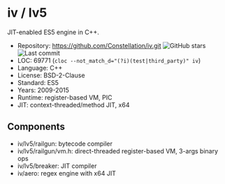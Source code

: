 # iv / lv5

JIT-enabled ES5 engine in C++.

* Repository: https://github.com/Constellation/iv.git <img src="https://img.shields.io/github/stars/Constellation/iv?label=&style=flat-square" alt="GitHub stars" title="GitHub stars"><img src="https://img.shields.io/github/last-commit/Constellation/iv?label=&style=flat-square" alt="Last commit" title="Last commit">
* LOC:        69771 (`cloc --not_match_d="(?i)(test|third_party)" iv`)
* Language:   C++
* License:    BSD-2-Clause
* Standard:   ES5
* Years:      2009-2015
* Runtime:    register-based VM, PIC
* JIT:        context-threaded/method JIT, x64

## Components

  * iv/lv5/railgun: bytecode compiler
  * iv/lv5/railgun/vm.h: direct-threaded register-based VM, 3-args binary ops
  * iv/lv5/breaker: JIT compiler
  * iv/aero: regex engine with x64 JIT
